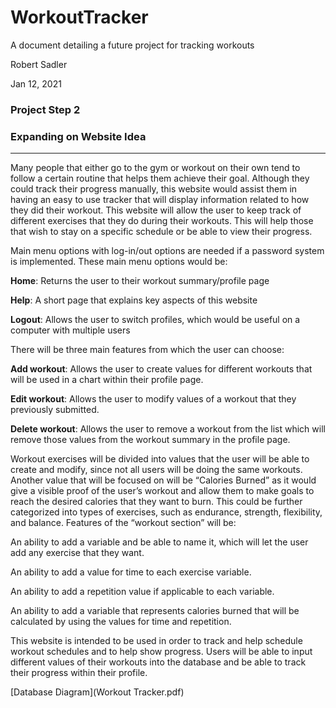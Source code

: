 # WorkoutTracker

A document detailing a future project for tracking workouts

Robert Sadler

Jan 12, 2021

### Project Step 2
### Expanding on Website Idea

---

Many people that either go to the gym or workout on their own tend to follow a certain routine that helps them achieve their goal. Although they could track their progress manually, this website would assist them in having an easy to use tracker that will display information related to how they did their workout.
This website will allow the user to keep track of different exercises that they do during their workouts. This will help those that wish to stay on a specific schedule or be able to view their progress. 



Main menu options with log-in/out options are needed if a password system is implemented. These main menu options would be:

**Home**: Returns the user to their workout summary/profile page

**Help**: A short page that explains key aspects of this website

**Logout**: Allows the user to switch profiles, which would be useful on a computer with multiple users



There will be three main features from which the user can choose:

**Add workout**: Allows the user to create values for different workouts that will be used in a chart within their profile page.

**Edit workout**: Allows the user to modify values of a workout that they previously submitted.

**Delete workout**: Allows the user to remove a workout from the list which will remove those values from the workout summary in the profile page.



Workout exercises will be divided into values that the user will be able to create and modify, since not all users will be doing the same workouts. Another value that will be focused on will be “Calories Burned” as it would give a visible proof of the user’s workout and allow them to make goals to reach the desired calories that they want to burn. This could be further categorized into types of exercises, such as endurance, strength, flexibility, and balance.
Features of the “workout section” will be:

An ability to add a variable and be able to name it, which will let the user add any exercise that they want.

An ability to add a value for time to each exercise variable.

An ability to add a repetition value if applicable to each variable.

An ability to add a variable that represents calories burned that will be calculated by using the values for time and repetition.



This website is intended to be used in order to track and help schedule workout schedules and to help show progress. Users will be able to input different values of their workouts into the database and be able to track their progress within their profile.

[Database Diagram](Workout Tracker.pdf)
